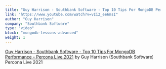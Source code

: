 ```yaml
---
title: "Guy Harrison - Southbank Software - Top 10 Tips For MongoDB Performance - Percona Live 2021"
link: "https://www.youtube.com/watch?v=vIi2_ee6msI"
author: "Guy Harrison"
company: "Southbank Software"
type: "video"
block: "mongodb-lessons-advanced"
weight: 1
---
```


[Guy Harrison - Southbank Software - Top 10 Tips For MongoDB Performance - Percona Live 2021](https://www.youtube.com/watch?v=vIi2_ee6msI) by Guy Harrison (Southbank Software) Percona Live 2021